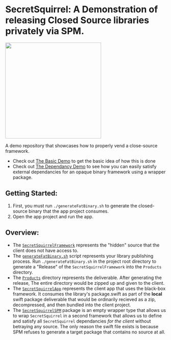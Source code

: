 # SecretSquirrel: A Demonstration of releasing Closed Source libraries privately via SPM.

<img src="https://user-images.githubusercontent.com/887225/163475445-364b68a7-5d7e-4cc2-9f36-7dbc984cf09c.jpg" width=300 />

A demo repository that showcases how to properly vend a close-source framework. 

* Check out [The Basic Demo](https://github.com/JThramer/SecretSquirrel/tree/basic) to get the basic idea of how this is done
* Check out [The Dependancy Demo](https://github.com/JThramer/SecretSquirrel/tree/main) to see how you can easily satisfy external dependancies for an opaque binary framework using a wrapper package.

## Getting Started:
1. First, you must run `./generateFatBinary.sh` to generate the closed-source binary that the app project consumes.
2. Open the app project and run the app. 


## Overview:
* The [`SecretSquirrelFramework`](https://github.com/JThramer/SecretSquirrel/tree/main/SecretSquirrelFramework) represents the "hidden" source that the client does not have access to.
* The [`generateFatBinary.sh`](https://github.com/JThramer/SecretSquirrel/blob/main/generateFatBinary.sh) script represents your library publishing process. Run `./generateFatBinary.sh` in the project root directory to generate a "Release" of the `SecretSquirrelFramework` into the `Products` directory.
* The [`Products`](https://github.com/JThramer/SecretSquirrel/tree/main/Products) directory represents the deliverable. After generating the release, The entire directory would be zipped up and given to the client.
* The [`SecretSquirrelApp`](https://github.com/JThramer/SecretSquirrel/tree/main/SecretSquirrelApp) represents the client app that uses the black-box framework. It consumes the library's package.swift as part of the **local** swift package deliverable that would be ordinarily recieved as a zip, decompressed, and then bundled into the client project.
* The [`SecretSquirrelSPM`](https://github.com/MLB-Ballpark/SecretSquirrel/blob/main/Products/Sources/SecretSquirrelSPM/SecretSquirrelSPM.swift) package is an empty wrapper type that allows us to wrap `SecretSquirrel` in a second framework that allows us to define and satisfy all `SecretSquirrel` dependancies _for the client_ without betraying any source. The only reason the swift file exists is because SPM refuses to generate a target package that contains no source at all.
